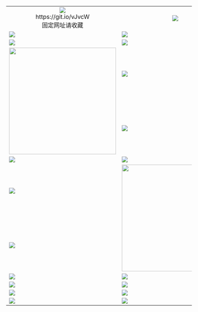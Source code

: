 <table>
  <tr></tr>
  <tr>
    <td align=center><img src="https://d3d16rdcwx7qxf.cloudfront.net/Up/oGate.jpg" />
      <br>https://git.io/vJvcW<br>固定网址请收藏</td>
    <td align=center><img src="https://d3d16rdcwx7qxf.cloudfront.net/Up/0WMEW.jpg" /></td>
  </tr>
  <tr>
    <td><a href="https://d3d16rdcwx7qxf.cloudfront.net" target="_blank"><img src="https://d3d16rdcwx7qxf.cloudfront.net/Up/0WMDT.jpg" /></a></td>
    <td><a href="https://d3d16rdcwx7qxf.cloudfront.net/oNote.aspx" target="_blank"><img src="https://d3d16rdcwx7qxf.cloudfront.net/Up/0WZTT.jpg" /></a></td>
  </tr>
  <tr>
    <td><a href="https://d3d16rdcwx7qxf.cloudfront.net/onUP.aspx?name=https://d146mstxox9k4x.cloudfront.net/521" target="_blank"><img src="https://d3d16rdcwx7qxf.cloudfront.net/Up/0DTW.jpg"/></a></td>
    <td><a href="https://d3d16rdcwx7qxf.cloudfront.net/ogST.aspx" target="_blank"><img src="https://d3d16rdcwx7qxf.cloudfront.net/Up/ST.jpg"/></a></td>
  </tr>
  <tr>
    <td rowspan=2><a href="https://d3d16rdcwx7qxf.cloudfront.net/ogUP.aspx?name=WJ.mp4" target="_blank"><img src="https://d3d16rdcwx7qxf.cloudfront.net/Up/WJ.jpg" height="290"/></a></td>
    <td><a href="https://d3d16rdcwx7qxf.cloudfront.net/ogUP.aspx?name=DKC.mp4&count=14" target="_blank"><img src="https://d3d16rdcwx7qxf.cloudfront.net/Up/DKC.jpg" /></a></td> 
  </tr>
  <tr>
    <td><a href="https://d3d16rdcwx7qxf.cloudfront.net/ogUP.aspx?name=LRWS.mp4&count=6B:12,5A:10,5B:35,4A:14,4B:19,3A:10,3B:26,2A:16,2B:21,1A:23,1B:29" target="_blank"><img src="https://d3d16rdcwx7qxf.cloudfront.net/Up/LRWS.jpg" /></a></td>
  </tr>
  <tr>
    <td><a href="https://d3d16rdcwx7qxf.cloudfront.net/ogUP.aspx?name=WJZM.mp4&count=29" target="_blank"><img src="https://d3d16rdcwx7qxf.cloudfront.net/Up/WJZM.jpg" /></a></td>
    <td><a href="https://d3d16rdcwx7qxf.cloudfront.net/ogUP.aspx?name=XTFY.mp4&count=24" target="_blank"><img src="https://d3d16rdcwx7qxf.cloudfront.net/Up/XTFY.jpg" /></a></td>
  </tr>
  <tr>
    <td><a href="https://d3d16rdcwx7qxf.cloudfront.net/ogUP.aspx?name=JQR.mp4&count=2" target="_blank"><img src="https://d3d16rdcwx7qxf.cloudfront.net/Up/JQR.jpg" /></a></td>   
    <td rowspan=2><a href="https://d3d16rdcwx7qxf.cloudfront.net/ogUP.aspx?name=JP.mp4&count=9" target="_blank"><img src="https://d3d16rdcwx7qxf.cloudfront.net/Up/JP.jpg" height="290"/></td>
  </tr>
  <tr>
    <td><a href="https://d3d16rdcwx7qxf.cloudfront.net/ogUP.aspx?name=MTDWH.mp4&count=28" target="_blank"><img src="https://d3d16rdcwx7qxf.cloudfront.net/Up/MTDWH.jpg" /></a></td>
  </tr>
  <tr>
    <td><a href="https://d3d16rdcwx7qxf.cloudfront.net/ogUP.aspx?name=4SZG.mp4&count=05:12,04:20&current=05:12" target="_blank"><img src="https://d3d16rdcwx7qxf.cloudfront.net/Up/4SZG0.jpg" /></a></td>
    <td><a href="https://d3d16rdcwx7qxf.cloudfront.net/ogUP.aspx?name=4SDJ.mp4&count=05:34,04:52&current=05:34" target="_blank"><img src="https://d3d16rdcwx7qxf.cloudfront.net/Up/4SDJ0.jpg" /></a></td>
  </tr>
  <tr>
    <td><a href="https://d3d16rdcwx7qxf.cloudfront.net/ogUP.aspx?name=FG.zip" target="_blank"><img src="https://d3d16rdcwx7qxf.cloudfront.net/Up/FG.jpg" /></a></td>
    <td><a href="https://d3d16rdcwx7qxf.cloudfront.net/ogUP.aspx?name=FGA.apk" target="_blank"><img src="https://d3d16rdcwx7qxf.cloudfront.net/Up/FGA.jpg" /></a></td>
  </tr>
  <tr>
    <td><a href="https://d3d16rdcwx7qxf.cloudfront.net/ogUP.aspx?name=U.zip" target="_blank"><img src="https://d3d16rdcwx7qxf.cloudfront.net/Up/U.jpg" /></a></td>
    <td><a href="https://d3d16rdcwx7qxf.cloudfront.net/ogUP.aspx?name=UA.apk" target="_blank"><img src="https://d3d16rdcwx7qxf.cloudfront.net/Up/UA.jpg" /></a></td>
  </tr>
  <tr>
    <td><a href="https://d3d16rdcwx7qxf.cloudfront.net/ogUP.aspx?name=0iPPOTV.zip" target="_blank"><img src="https://d3d16rdcwx7qxf.cloudfront.net/Up/0iPPOTV.jpg" /></a></td>
    <td><a href="https://d3d16rdcwx7qxf.cloudfront.net/ogUP.aspx?name=0iNTD.apk" target="_blank"><img src="https://d3d16rdcwx7qxf.cloudfront.net/Up/0iNTD.jpg" /></a></td>
  </tr>
</table>
